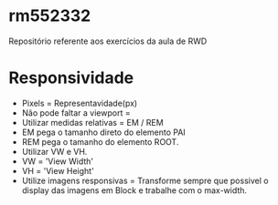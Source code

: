 # rm552332
Repositório referente aos exercícios da aula de RWD 


# Responsividade

- Pixels = Representavidade(px)
- Não pode faltar a viewport = <meta name="viewport" content="width=device-width, initial-scale=1.0" />
- Utilizar medidas relativas = EM / REM
- EM pega o tamanho direto do elemento PAI
- REM pega o tamanho do elemento ROOT.
- Utilizar VW e VH.
- VW = 'View Width'
- VH = 'View Height'
- Utilize imagens responsivas = Transforme sempre que possivel o display das imagens em Block e trabalhe com o max-width.

